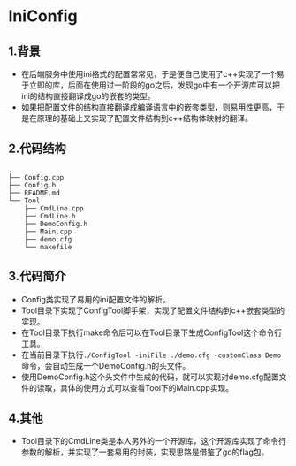 # IniConfig
## 1.背景
- 在后端服务中使用ini格式的配置常常见，于是便自己使用了c++实现了一个易于立即的库，后面在使用过一阶段的go之后，发现go中有一个开源库可以把ini的结构直接翻译成go的嵌套的类型。
- 如果把配置文件的结构直接翻译成编译语言中的嵌套类型，则易用性更高，于是在原理的基础上又实现了配置文件结构到c++结构体映射的翻译。
## 2.代码结构
```
.
├── Config.cpp
├── Config.h
├── README.md
└── Tool
    ├── CmdLine.cpp
    ├── CmdLine.h
    ├── DemoConfig.h
    ├── Main.cpp
    ├── demo.cfg
    └── makefile
```
## 3.代码简介
- Config类实现了易用的ini配置文件的解析。
- Tool目录下实现了ConfigTool脚手架，实现了配置文件结构到c++嵌套类型的实现。
- 在Tool目录下执行make命令后可以在Tool目录下生成ConfigTool这个命令行工具。
- 在当前目录下执行`./ConfigTool -iniFile ./demo.cfg -customClass Demo`命令，会自动生成一个DemoConfig.h的头文件。
- 使用DemoConfig.h这个头文件中生成的代码，就可以实现对demo.cfg配置文件的读取，具体的使用方式可以查看Tool下的Main.cpp实现。
## 4.其他
- Tool目录下的CmdLine类是本人另外的一个开源库，这个开源库实现了命令行参数的解析，并实现了一套易用的封装，实现思路是借鉴了go的flag包。